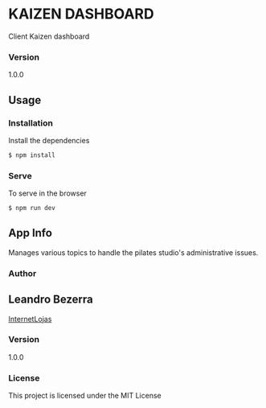 # KAIZEN DASHBOARD

Client Kaizen dashboard

### Version

1.0.0

## Usage

### Installation

Install the dependencies

```sh
$ npm install
```

### Serve

To serve in the browser

```sh
$ npm run dev
```

## App Info

Manages various topics to handle the pilates studio's administrative issues.

### Author

## Leandro Bezerra

[InternetLojas](http://www.internetlojas.com)

### Version

1.0.0

### License

This project is licensed under the MIT License
